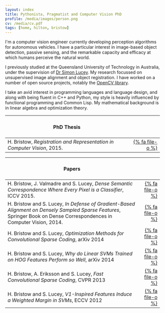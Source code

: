 ```yaml
---
layout: index
title: Pythonista, Pragmatist and Computer Vision PhD
profile: /media/images/person.png
cv: /media/cv.pdf
tags: [home, hilton, bristow]
---
```


I'm a computer vision engineer currently developing perception algorithms for
autonomous vehicles. I have a particular interest in image-based object detection,
passive sensing, and the remarkable capacity and efficacy at which humans
perceive the natural world.

I previously studied at the Queensland University of Technology in Australia,
under the supervision of [Dr Simon Lucey](http://simonlucey.com). My research
focussed on unsupervised image alignment and object registration. I have worked
on a number of open source projects, notably the [OpenCV library](http://opencv.org).

I take an avid interest in programming languages and language design,
and along with being fluent in C++ and Python, my style is heavily
influenced by functional programming and Common Lisp.
My mathematical background is in linear algebra and optimization theory.


| <h4>PhD Thesis</h4> |     |
| --------------------| ---:|
| H. Bristow, *Registration and Representation in Computer Vision*, 2015. | [{% fa file-o %}](/media/papers/Thesis_Bristow.pdf) |


| <h4>Papers</h4> |       |
| ----------------| -----:|
| H. Bristow, J. Valmadre and S. Lucey, *Dense Semantic Correspondence Where Every Pixel is a Classifier*, ICCV 2015. | [{% fa file-o %}](/media/papers/2015_ICCV_Bristow.pdf) |
| H. Bristow and S. Lucey, *In Defense of Gradient-Based Alignment on Densely Sampled Sparse Features*, Springer Book on Dense Correspondences in Computer Vision, 2014. | [{% fa file-o %}](/media/papers/2014_Springer_Bristow.pdf) |
| H. Bristow and S. Lucey, *Optimization Methods for Convolutional Sparse Coding*, arXiv 2014 | [{% fa file-o %}](/media/papers/2014_arXiv_Bristow_2.pdf) |
| H. Bristow and S. Lucey, *Why do Linear SVMs Trained on HOG Features Perform so Well*, arXiv 2014 | [{% fa file-o %}](/media/papers/2014_arXiv_Bristow.pdf) |
| H. Bristow, A. Eriksson and S. Lucey, *Fast Convolutional Sparse Coding*, CVPR 2013 | [{% fa file-o %}](/media/papers/2013_CVPR_Bristow.pdf) |
| H. Bristow and S. Lucey, *V1-Inspired Features Induce a Weighted Margin in SVMs*, ECCV 2012 | [{% fa file-o %}](/media/papers/2012_ECCV_Bristow.pdf) |
